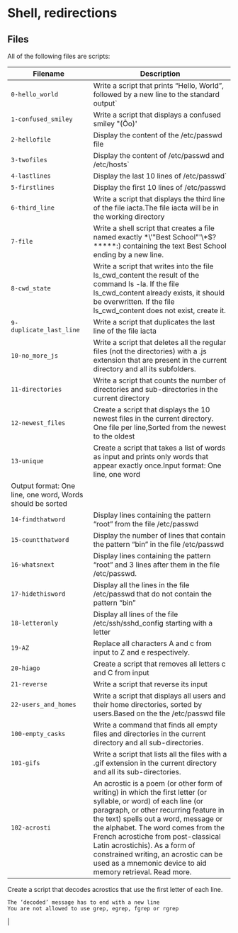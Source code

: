 # Shell, redirections

## Files
All of the following files are scripts:

| Filename | Description |
| -------- | ----------- |
| `0-hello_world` | Write a script that prints “Hello, World”, followed by a new line to the standard output` |
| `1-confused_smiley` | Write a script that displays a confused smiley "(Ôo)'|
| `2-hellofile` | Display the content of the /etc/passwd file |
| `3-twofiles` | Display the content of /etc/passwd and /etc/hosts` |
| `4-lastlines` | Display the last 10 lines of /etc/passwd` |
| `5-firstlines` | Display the first 10 lines of /etc/passwd |
| `6-third_line` | Write a script that displays the third line of the file iacta.The file iacta will be in the working directory |
| `7-file` | Write a shell script that creates a file named exactly \*\\'"Best School"\'\\*$\?\*\*\*\*\*:) containing the text Best School ending by a new line.|
| `8-cwd_state` | Write a script that writes into the file ls_cwd_content the result of the command ls -la. If the file ls_cwd_content already exists, it should be overwritten. If the file ls_cwd_content does not exist, create it. |
| `9-duplicate_last_line` | Write a script that duplicates the last line of the file iacta |
| `10-no_more_js` | Write a script that deletes all the regular files (not the directories) with a .js extension that are present in the current directory and all its subfolders. |
| `11-directories` | Write a script that counts the number of directories and sub-directories in the current directory|
| `12-newest_files` | Create a script that displays the 10 newest files in the current directory. One file per line,Sorted from the newest to the oldest|
| `13-unique` | Create a script that takes a list of words as input and prints only words that appear exactly once.Input format: One line, one word
    Output format: One line, one word, Words should be sorted|
| `14-findthatword` | Display lines containing the pattern “root” from the file /etc/passwd |
| `15-countthatword` |Display the number of lines that contain the pattern “bin” in the file /etc/passwd |
| `16-whatsnext` | Display lines containing the pattern “root” and 3 lines after them in the file /etc/passwd. |
| `17-hidethisword` | Display all the lines in the file /etc/passwd that do not contain the pattern “bin”|
| `18-letteronly` | Display all lines of the file /etc/ssh/sshd_config starting with a letter|
| `19-AZ` | Replace all characters A and c from input to Z and e respectively.|
| `20-hiago` | Create a script that removes all letters c and C from input|
| `21-reverse` | Write a script that reverse its input|
| `22-users_and_homes` | Write a script that displays all users and their home directories, sorted by users.Based on the the /etc/passwd file|
| `100-empty_casks` | Write a command that finds all empty files and directories in the current directory and all sub-directories.|
| `101-gifs` | Write a script that lists all the files with a .gif extension in the current directory and all its sub-directories.|
| `102-acrosti` | An acrostic is a poem (or other form of writing) in which the first letter (or syllable, or word) of each line (or paragraph, or other recurring feature in the text) spells out a word, message or the alphabet. The word comes from the French acrostiche from post-classical Latin acrostichis). As a form of constrained writing, an acrostic can be used as a mnemonic device to aid memory retrieval. Read more.

Create a script that decodes acrostics that use the first letter of each line.

    The ‘decoded’ message has to end with a new line
    You are not allowed to use grep, egrep, fgrep or rgrep
|

